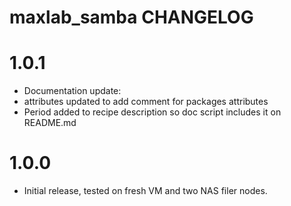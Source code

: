 # maxlab_samba CHANGELOG

# 1.0.1

* Documentation update:
* attributes updated to add comment for packages attributes
* Period added to recipe description so doc script includes it on README.md

# 1.0.0

* Initial release, tested on fresh VM and two NAS filer nodes.
